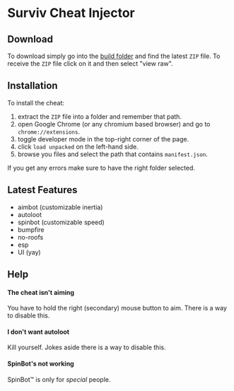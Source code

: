 # Surviv Cheat Injector
## Download
To download simply go into the [build folder](https://github.com/IceHacks/SurvivCheat/tree/master/build) and find the latest `ZIP` file. To receive the `ZIP` file click on it and then select "view raw".
## Installation
To install the cheat:

1. extract the `ZIP` file into a folder and remember that path.
2. open Google Chrome (or any chromium based browser) and go to `chrome://extensions`.
3. toggle developer mode in the top-right corner of the page.
4. click `load unpacked` on the left-hand side.
5. browse you files and select the path that contains `manifest.json`.

If you get any errors make sure to have the right folder selected.
## Latest Features
- aimbot (customizable inertia)
- autoloot
- spinbot (customizable speed)
- bumpfire
- no-roofs
- esp
- UI (yay)

## Help
#### The cheat isn't aiming
You have to hold the right (secondary) mouse button to aim. There is a way to disable this.

#### I don't want autoloot
Kill yourself. Jokes aside there is a way to disable this.

#### SpinBot's not working
SpinBot&trade; is only for _special_ people.
